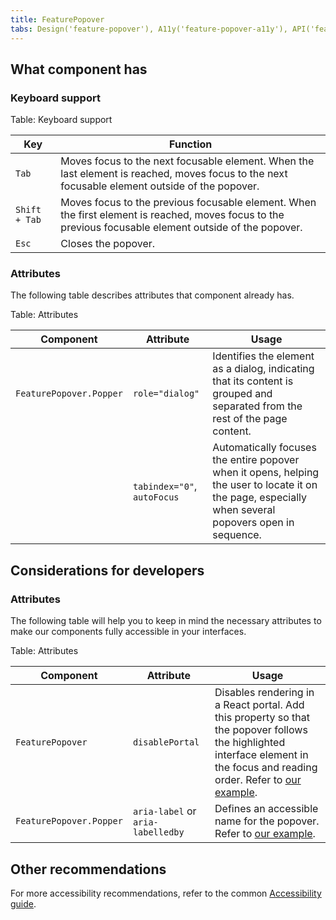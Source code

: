 ```yaml
---
title: FeaturePopover
tabs: Design('feature-popover'), A11y('feature-popover-a11y'), API('feature-popover-api'), Example('feature-popover-code'), Changelog('feature-popover-changelog')
---
```


## What component has

### Keyboard support

Table: Keyboard support

| Key              | Function                                                                           |
| ---------------- | ---------------------------------------------------------------------------------- |
| `Tab`            | Moves focus to the next focusable element. When the last element is reached, moves focus to the next focusable element outside of the popover.   |
| <nobr>`Shift + Tab`</nobr> | Moves focus to the previous focusable element. When the first element is reached, moves focus to the previous focusable element outside of the popover. |
| `Esc`            | Closes the popover.                                                                |

### Attributes

The following table describes attributes that component already has.

Table: Attributes

| Component               | Attribute                   | Usage                                                                                    |
| ----------------------- | --------------------------- | ---------------------------------------------------------------------------------------- |
| `FeaturePopover.Popper` | `role="dialog"`             | Identifies the element as a dialog, indicating that its content is grouped and separated from the rest of the page content. |
|                         | `tabindex="0"`, `autoFocus` | Automatically focuses the entire popover when it opens, helping the user to locate it on the page, especially when several popovers open in sequence. |

## Considerations for developers

### Attributes

The following table will help you to keep in mind the necessary attributes to make our components fully accessible in your interfaces.

Table: Attributes

| Component               | Attribute                         | Usage                                                                                    |
| ----------------------- | --------------------------------- | ---------------------------------------------------------------------------------------- |
| `FeaturePopover`        | `disablePortal`                   | Disables rendering in a React portal. Add this property so that the popover follows the highlighted interface element in the focus and reading order. Refer to [our example](./feature-popover-code.md). |
| `FeaturePopover.Popper` | `aria-label` or `aria-labelledby` | Defines an accessible name for the popover. Refer to [our example](./feature-popover-code.md). |

## Other recommendations

For more accessibility recommendations, refer to the common [Accessibility guide](/core-principles/a11y/a11y).
